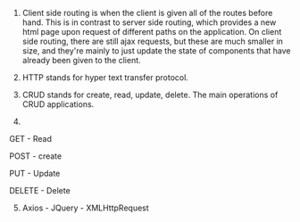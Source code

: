 1. Client side routing is when the client is given all of the routes before hand. This is in contrast to server side routing, which provides a new html page upon request of different paths on the application. On client side routing, there are still ajax requests, but these are much smaller in size, and they're mainly to just update the state of components that have already been given to the client.

2. HTTP stands for hyper text transfer protocol.

3. CRUD stands for create, read, update, delete. The main operations of CRUD applications.

4. 

GET - Read

POST - create

PUT - Update

DELETE - Delete

5. Axios - JQuery - XMLHttpRequest


 
